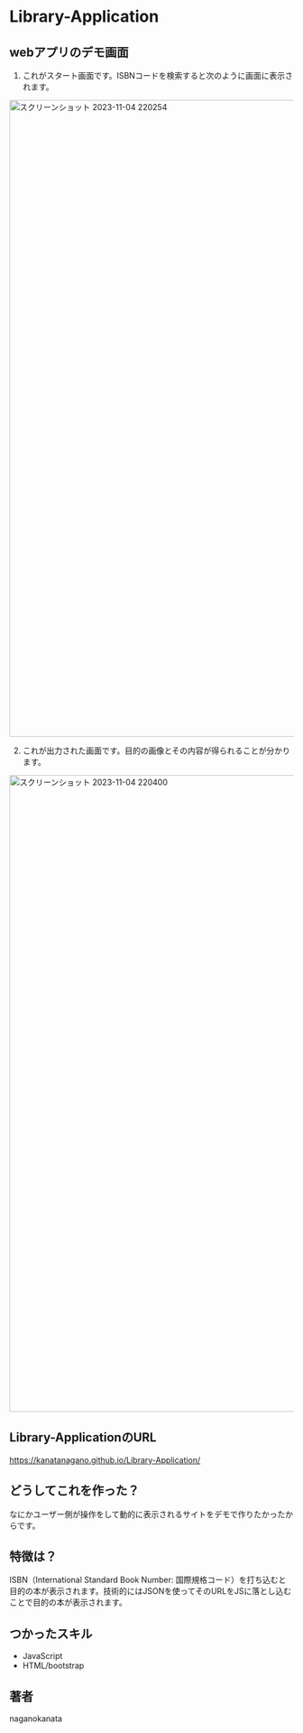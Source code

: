 # Library-Application


## webアプリのデモ画面

1. これがスタート画面です。ISBNコードを検索すると次のように画面に表示されます。

<img width="1128" alt="スクリーンショット 2023-11-04 220254" src="https://github.com/Kanatanagano/Library-Application/assets/112442087/2918b56c-aa38-4a6e-bffb-5a1e10e4df51">

2. これが出力された画面です。目的の画像とその内容が得られることが分かります。

<img width="1128" alt="スクリーンショット 2023-11-04 220400" src="https://github.com/Kanatanagano/Library-Application/assets/112442087/d4ba9e9b-e3e6-443d-8143-af744072a87c">

## Library-ApplicationのURL
https://kanatanagano.github.io/Library-Application/

## どうしてこれを作った？
なにかユーザー側が操作をして動的に表示されるサイトをデモで作りたかったからです。

## 特徴は？
ISBN（International Standard Book Number: 国際規格コード）を打ち込むと目的の本が表示されます。技術的にはJSONを使ってそのURLをJSに落とし込むことで目的の本が表示されます。

## つかったスキル
* JavaScript
* HTML/bootstrap

## 著者 
naganokanata
